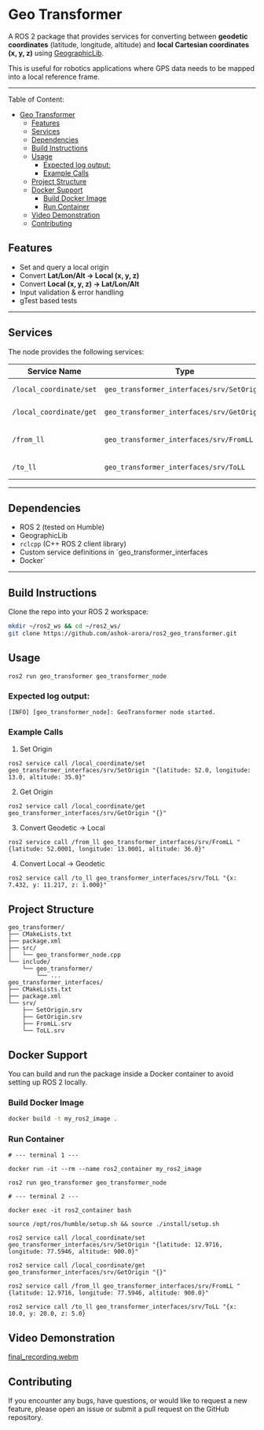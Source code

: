 # Geo Transformer

A ROS 2 package that provides services for converting between **geodetic coordinates** (latitude, longitude, altitude) and **local Cartesian coordinates (x, y, z)** using [GeographicLib](https://index.ros.org/d/geographiclib/).  

This is useful for robotics applications where GPS data needs to be mapped into a local reference frame.

---
Table of Content:
- [Geo Transformer](#geo-transformer)
  * [Features](#features)
  * [Services](#services)
  * [Dependencies](#dependencies)
  * [Build Instructions](#build-instructions)
  * [Usage](#usage)
    + [Expected log output:](#expected-log-output)
    + [Example Calls](#example-calls)
  * [Project Structure](#project-structure)
  * [Docker Support](#docker-support)
    + [Build Docker Image](#build-docker-image)
    + [Run Container](#run-container)
  * [Video Demonstration](#video-demonstration)
  * [Contributing](#contributing)


## Features

- Set and query a local origin
- Convert **Lat/Lon/Alt → Local (x, y, z)**
- Convert **Local (x, y, z) → Lat/Lon/Alt**
- Input validation & error handling
- gTest based tests

---

## Services

The node provides the following services:

| Service Name              | Type                                              | Description |
|----------------------------|---------------------------------------------------|-------------|
| `/local_coordinate/set`    | `geo_transformer_interfaces/srv/SetOrigin`        | Set the origin latitude, longitude, altitude |
| `/local_coordinate/get`    | `geo_transformer_interfaces/srv/GetOrigin`        | Get the currently set origin |
| `/from_ll`                 | `geo_transformer_interfaces/srv/FromLL`           | Convert latitude/longitude/altitude → local (x,y,z) |
| `/to_ll`                   | `geo_transformer_interfaces/srv/ToLL`             | Convert local (x,y,z) → latitude/longitude/altitude |

---

## Dependencies

- ROS 2 (tested on Humble)
- GeographicLib
- `rclcpp` (C++ ROS 2 client library)
- Custom service definitions in `geo_transformer_interfaces
- Docker`

---

## Build Instructions

Clone the repo into your ROS 2 workspace:

```bash
mkdir ~/ros2_ws && cd ~/ros2_ws/
git clone https://github.com/ashok-arora/ros2_geo_transformer.git
```

## Usage

```
ros2 run geo_transformer geo_transformer_node
```

### Expected log output:
```
[INFO] [geo_transformer_node]: GeoTransformer node started.
```

### Example Calls
1. Set Origin
```
ros2 service call /local_coordinate/set geo_transformer_interfaces/srv/SetOrigin "{latitude: 52.0, longitude: 13.0, altitude: 35.0}"
```
2. Get Origin
```
ros2 service call /local_coordinate/get geo_transformer_interfaces/srv/GetOrigin "{}"
```

3. Convert Geodetic → Local
```
ros2 service call /from_ll geo_transformer_interfaces/srv/FromLL "{latitude: 52.0001, longitude: 13.0001, altitude: 36.0}"
```

4. Convert Local → Geodetic

```
ros2 service call /to_ll geo_transformer_interfaces/srv/ToLL "{x: 7.432, y: 11.217, z: 1.000}"
```

## Project Structure

```
geo_transformer/
├── CMakeLists.txt
├── package.xml
├── src/
│   └── geo_transformer_node.cpp
└── include/
    └── geo_transformer/
        └── ...
geo_transformer_interfaces/
├── CMakeLists.txt
├── package.xml
└── srv/
    ├── SetOrigin.srv
    ├── GetOrigin.srv
    ├── FromLL.srv
    └── ToLL.srv
```

## Docker Support

You can build and run the package inside a Docker container to avoid setting up ROS 2 locally.

### Build Docker Image
```bash
docker build -t my_ros2_image .
```

### Run Container
```
# --- terminal 1 ---

docker run -it --rm --name ros2_container my_ros2_image

ros2 run geo_transformer geo_transformer_node

# --- terminal 2 ---

docker exec -it ros2_container bash

source /opt/ros/humble/setup.sh && source ./install/setup.sh 

ros2 service call /local_coordinate/set geo_transformer_interfaces/srv/SetOrigin "{latitude: 12.9716, longitude: 77.5946, altitude: 900.0}" 

ros2 service call /local_coordinate/get geo_transformer_interfaces/srv/GetOrigin "{}"

ros2 service call /from_ll geo_transformer_interfaces/srv/FromLL "{latitude: 12.9716, longitude: 77.5946, altitude: 900.0}"

ros2 service call /to_ll geo_transformer_interfaces/srv/ToLL "{x: 10.0, y: 20.0, z: 5.0}
```

## Video Demonstration
[final_recording.webm](https://github.com/user-attachments/assets/be10945b-6cc2-4228-82fe-be5cf8e59ca8)


## Contributing

If you encounter any bugs, have questions, or would like to request a new feature, please open an issue or submit a pull request on the GitHub repository.
